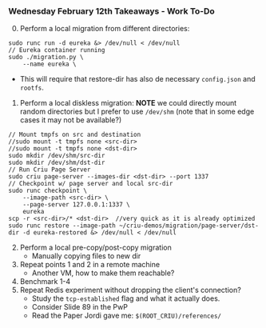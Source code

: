 ### Wednesday February 12th Takeaways - Work To-Do

0. Perform a local migration from different directories:
```
sudo runc run -d eureka &> /dev/null < /dev/null
// Eureka container running
sudo ./migration.py \
    --name eureka \
```
+ This will require that restore-dir has also de necessary `config.json` and `rootfs`.
1. Perform a local diskless migration: **NOTE** we could directly mount random directories but I prefer to use `/dev/shm` (note that in some edge cases it may not be available?)
```
// Mount tmpfs on src and destination
//sudo mount -t tmpfs none <src-dir>
//sudo mount -t tmpfs none <dst-dir>
sudo mkdir /dev/shm/src-dir
sudo mkdir /dev/shm/dst-dir
// Run Criu Page Server
sudo criu page-server --images-dir <dst-dir> --port 1337
// Checkpoint w/ page server and local src-dir
sudo runc checkpoint \
    --image-path <src-dir> \
    --page-server 127.0.0.1:1337 \
    eureka
scp -r <src-dir>/* <dst-dir>  //very quick as it is already optimized
sudo runc restore --image-path ~/criu-demos/migration/page-server/dst-dir -d eureka-restored &> /dev/null < /dev/null
```
2. Perform a local pre-copy/post-copy migration
    - Manually copying files to new dir
3. Repeat points 1 and 2 in a remote machine
    - Another VM, how to make them reachable?
4. Benchmark 1-4
5. Repeat Redis experiment without dropping the client's connection?
    - Study the `tcp-established` flag and what it actually does.
    - Consider Slide 89 in the PwP
    - Read the Paper Jordi gave me: `$(ROOT_CRIU)/references/`
